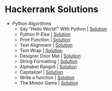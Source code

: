 # Hackerrank Solutions

- Python Algorithms
  - Say "Hello World!" With Python | [Solution](https://github.com/htcrazy/hackerrank_solutions/blob/main/hackerrank_python_solutions/py_hello_world)
  - Python If-Else | [Solution](https://github.com/htcrazy/hackerrank_solutions/blob/main/hackerrank_python_solutions/py_if_else)
  - Print Function | [Solution](https://github.com/htcrazy/hackerrank_solutions/blob/main/hackerrank_python_solutions/python_print)
  - Text Alignment | [Solution](https://github.com/htcrazy/hackerrank_solutions/blob/main/hackerrank_python_solutions/text_alignment)
  - Text Wrap | [Solution]()
  - Designer Door Mat | [Solution]()
  - String Formatting | [Solution]()
  - Alphabet Rangoli | [Solution]()
  - Capitalize! | [Solution]()
  - Write a function | [Solution](https://github.com/htcrazy/hackerrank_solutions/blob/main/hackerrank_python_solutions/write_a_function)
  - The Minion Game | [Solution]()
